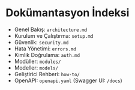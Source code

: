 # Dokümantasyon İndeksi

- Genel Bakış: `architecture.md`
- Kurulum ve Çalıştırma: `setup.md`
- Güvenlik: `security.md`
- Hata Yönetimi: `errors.md`
- Kimlik Doğrulama: `auth.md`
- Modüller: `modules/`
- Modeller: `models/`
- Geliştirici Rehberi: `how-to/`
- OpenAPI: `openapi.yaml` (Swagger UI: `/docs`) 